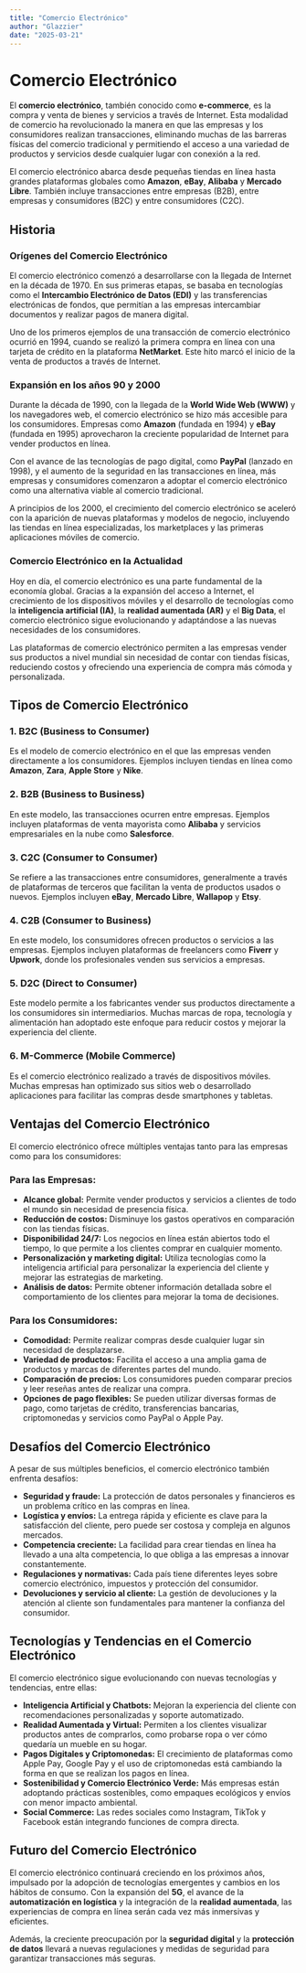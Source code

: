 ```yaml
---
title: "Comercio Electrónico"
author: "Glazzier"
date: "2025-03-21"
---
```


# Comercio Electrónico

El **comercio electrónico**, también conocido como **e-commerce**, es la compra y venta de bienes y servicios a través de Internet. Esta modalidad de comercio ha revolucionado la manera en que las empresas y los consumidores realizan transacciones, eliminando muchas de las barreras físicas del comercio tradicional y permitiendo el acceso a una variedad de productos y servicios desde cualquier lugar con conexión a la red.

El comercio electrónico abarca desde pequeñas tiendas en línea hasta grandes plataformas globales como **Amazon**, **eBay**, **Alibaba** y **Mercado Libre**. También incluye transacciones entre empresas (B2B), entre empresas y consumidores (B2C) y entre consumidores (C2C).

## Historia

### Orígenes del Comercio Electrónico

El comercio electrónico comenzó a desarrollarse con la llegada de Internet en la década de 1970. En sus primeras etapas, se basaba en tecnologías como el **Intercambio Electrónico de Datos (EDI)** y las transferencias electrónicas de fondos, que permitían a las empresas intercambiar documentos y realizar pagos de manera digital.

Uno de los primeros ejemplos de una transacción de comercio electrónico ocurrió en 1994, cuando se realizó la primera compra en línea con una tarjeta de crédito en la plataforma **NetMarket**. Este hito marcó el inicio de la venta de productos a través de Internet.

### Expansión en los años 90 y 2000

Durante la década de 1990, con la llegada de la **World Wide Web (WWW)** y los navegadores web, el comercio electrónico se hizo más accesible para los consumidores. Empresas como **Amazon** (fundada en 1994) y **eBay** (fundada en 1995) aprovecharon la creciente popularidad de Internet para vender productos en línea.

Con el avance de las tecnologías de pago digital, como **PayPal** (lanzado en 1998), y el aumento de la seguridad en las transacciones en línea, más empresas y consumidores comenzaron a adoptar el comercio electrónico como una alternativa viable al comercio tradicional.

A principios de los 2000, el crecimiento del comercio electrónico se aceleró con la aparición de nuevas plataformas y modelos de negocio, incluyendo las tiendas en línea especializadas, los marketplaces y las primeras aplicaciones móviles de comercio.

### Comercio Electrónico en la Actualidad

Hoy en día, el comercio electrónico es una parte fundamental de la economía global. Gracias a la expansión del acceso a Internet, el crecimiento de los dispositivos móviles y el desarrollo de tecnologías como la **inteligencia artificial (IA)**, la **realidad aumentada (AR)** y el **Big Data**, el comercio electrónico sigue evolucionando y adaptándose a las nuevas necesidades de los consumidores.

Las plataformas de comercio electrónico permiten a las empresas vender sus productos a nivel mundial sin necesidad de contar con tiendas físicas, reduciendo costos y ofreciendo una experiencia de compra más cómoda y personalizada.

## Tipos de Comercio Electrónico

### 1. **B2C (Business to Consumer)**

Es el modelo de comercio electrónico en el que las empresas venden directamente a los consumidores. Ejemplos incluyen tiendas en línea como **Amazon**, **Zara**, **Apple Store** y **Nike**.

### 2. **B2B (Business to Business)**

En este modelo, las transacciones ocurren entre empresas. Ejemplos incluyen plataformas de venta mayorista como **Alibaba** y servicios empresariales en la nube como **Salesforce**.

### 3. **C2C (Consumer to Consumer)**

Se refiere a las transacciones entre consumidores, generalmente a través de plataformas de terceros que facilitan la venta de productos usados o nuevos. Ejemplos incluyen **eBay**, **Mercado Libre**, **Wallapop** y **Etsy**.

### 4. **C2B (Consumer to Business)**

En este modelo, los consumidores ofrecen productos o servicios a las empresas. Ejemplos incluyen plataformas de freelancers como **Fiverr** y **Upwork**, donde los profesionales venden sus servicios a empresas.

### 5. **D2C (Direct to Consumer)**

Este modelo permite a los fabricantes vender sus productos directamente a los consumidores sin intermediarios. Muchas marcas de ropa, tecnología y alimentación han adoptado este enfoque para reducir costos y mejorar la experiencia del cliente.

### 6. **M-Commerce (Mobile Commerce)**

Es el comercio electrónico realizado a través de dispositivos móviles. Muchas empresas han optimizado sus sitios web o desarrollado aplicaciones para facilitar las compras desde smartphones y tabletas.

## Ventajas del Comercio Electrónico

El comercio electrónico ofrece múltiples ventajas tanto para las empresas como para los consumidores:

### Para las Empresas:

- **Alcance global:** Permite vender productos y servicios a clientes de todo el mundo sin necesidad de presencia física.
- **Reducción de costos:** Disminuye los gastos operativos en comparación con las tiendas físicas.
- **Disponibilidad 24/7:** Los negocios en línea están abiertos todo el tiempo, lo que permite a los clientes comprar en cualquier momento.
- **Personalización y marketing digital:** Utiliza tecnologías como la inteligencia artificial para personalizar la experiencia del cliente y mejorar las estrategias de marketing.
- **Análisis de datos:** Permite obtener información detallada sobre el comportamiento de los clientes para mejorar la toma de decisiones.

### Para los Consumidores:

- **Comodidad:** Permite realizar compras desde cualquier lugar sin necesidad de desplazarse.
- **Variedad de productos:** Facilita el acceso a una amplia gama de productos y marcas de diferentes partes del mundo.
- **Comparación de precios:** Los consumidores pueden comparar precios y leer reseñas antes de realizar una compra.
- **Opciones de pago flexibles:** Se pueden utilizar diversas formas de pago, como tarjetas de crédito, transferencias bancarias, criptomonedas y servicios como PayPal o Apple Pay.

## Desafíos del Comercio Electrónico

A pesar de sus múltiples beneficios, el comercio electrónico también enfrenta desafíos:

- **Seguridad y fraude:** La protección de datos personales y financieros es un problema crítico en las compras en línea.
- **Logística y envíos:** La entrega rápida y eficiente es clave para la satisfacción del cliente, pero puede ser costosa y compleja en algunos mercados.
- **Competencia creciente:** La facilidad para crear tiendas en línea ha llevado a una alta competencia, lo que obliga a las empresas a innovar constantemente.
- **Regulaciones y normativas:** Cada país tiene diferentes leyes sobre comercio electrónico, impuestos y protección del consumidor.
- **Devoluciones y servicio al cliente:** La gestión de devoluciones y la atención al cliente son fundamentales para mantener la confianza del consumidor.

## Tecnologías y Tendencias en el Comercio Electrónico

El comercio electrónico sigue evolucionando con nuevas tecnologías y tendencias, entre ellas:

- **Inteligencia Artificial y Chatbots:** Mejoran la experiencia del cliente con recomendaciones personalizadas y soporte automatizado.
- **Realidad Aumentada y Virtual:** Permiten a los clientes visualizar productos antes de comprarlos, como probarse ropa o ver cómo quedaría un mueble en su hogar.
- **Pagos Digitales y Criptomonedas:** El crecimiento de plataformas como Apple Pay, Google Pay y el uso de criptomonedas está cambiando la forma en que se realizan los pagos en línea.
- **Sostenibilidad y Comercio Electrónico Verde:** Más empresas están adoptando prácticas sostenibles, como empaques ecológicos y envíos con menor impacto ambiental.
- **Social Commerce:** Las redes sociales como Instagram, TikTok y Facebook están integrando funciones de compra directa.

## Futuro del Comercio Electrónico

El comercio electrónico continuará creciendo en los próximos años, impulsado por la adopción de tecnologías emergentes y cambios en los hábitos de consumo. Con la expansión del **5G**, el avance de la **automatización en logística** y la integración de la **realidad aumentada**, las experiencias de compra en línea serán cada vez más inmersivas y eficientes.

Además, la creciente preocupación por la **seguridad digital** y la **protección de datos** llevará a nuevas regulaciones y medidas de seguridad para garantizar transacciones más seguras.

